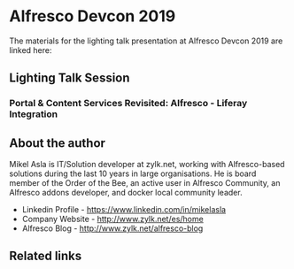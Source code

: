 # Alfresco Devcon 2019

The materials for the lighting talk presentation at Alfresco Devcon 2019 are linked here:

## Lighting Talk Session

### Portal & Content Services Revisited: Alfresco - Liferay Integration

## About the author

Mikel Asla is IT/Solution developer at zylk.net, working with Alfresco-based solutions during the last 10 years in large organisations. He is board member of the Order of the Bee, an active user in Alfresco Community, an Alfresco addons developer, and docker local community leader. 

 - Linkedin Profile - https://www.linkedin.com/in/mikelasla
 - Company Website  - http://www.zylk.net/es/home
 - Alfresco Blog    - http://www.zylk.net/alfresco-blog

## Related links
